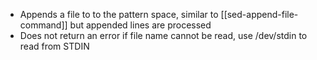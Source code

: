 - Appends a file to to the pattern space, similar to [[sed-append-file-command]] but appended lines are processed
- Does not return an error if file name cannot be read, use /dev/stdin to read from STDIN